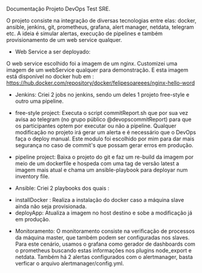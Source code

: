 Documentação Projeto DevOps Test SRE.

O projeto consiste na integração de diversas tecnologias entre elas: docker, ansible, jenkins, git, prometheus, grafana, alert manager, netdata, telegram etc. A ideia é simular alertas, execução de pipelines e também provisionamento de um web service qualquer. 

* Web Service a ser deployado: 

O web service escolhido foi a imagem de um nginx. Customizei uma imagem de um webService qualquer para demonstração. E esta imagem está disponível no docker hub em : https://hub.docker.com/repository/docker/felipesoareees/nginx-hello-word 

* Jenkins: 
Criei 2 jobs no jenkins, sendo um deles 1 projeto free-style e outro uma pipeline. 

- free-style project: Executa o script commitReport.sh que por sua vez avisa ao telegram (no grupo público @devopscommitReport) para que os participantes optem por executar ou não a pipeline. Qualquer modificação no projeto irá gerar um alerta e é necessário que o DevOps faça o deploy manual. Este modulo foi escolhido por mim para dar mais segurança no caso de commit's que possam gerar erros em produção.

- pipeline project: Baixa o projeto do git e faz um re-build da imagem por meio de um dockerfile e hospeda com uma tag de versão latest a imagem mais atual e chama um ansible-playbook para deployar num inventory file.

* Ansible: 
Criei 2 playbooks dos quais :

- installDocker : Realiza a instalação do docker caso a máquina slave ainda não seja provisionada. 
- deployApp: Atualiza a imagem no host destino e sobe a modificação já em produção. 

* Monitoramento:
O monitoramento consiste na verificação de processos da máquina master, que também podem ser configuradas nos slaves. Para este cenário, usamos o grafana como gerador de dashboards com o prometheus buscando estas informações nos plugins node_export e netdata.
Também há 2 alertas configurados com o alertmanager, basta verficar o arquivo alertmanager/config.yml.

